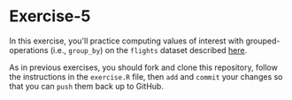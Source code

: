 # Exercise-5
In this exercise, you'll practice computing values of interest with grouped-operations (i.e., `group_by`) on the `flights` dataset described [here](https://cran.rstudio.com/web/packages/dplyr/vignettes/introduction.html).

As in previous exercises, you should fork and clone this repository, follow the instructions in the `exercise.R` file, then `add` and `commit` your changes so that you can `push` them back up to GitHub.
